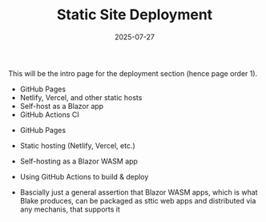 ﻿---
title: 'Static Site Deployment'
date: 2025-07-27
image: images/blake-logo.png
tags: []
description: "Describes how to deploy Blake sites as static sites."
iconIdentifier: "bi bi-plus-square-fill-nav-menu"
pageOrder: 1
category: "Deploying"
---

This will be the intro page for the deployment section (hence page order 1).

- GitHub Pages
- Netlify, Vercel, and other static hosts
- Self-host as a Blazor app
- GitHub Actions CI

* GitHub Pages

* Static hosting (Netlify, Vercel, etc.)

* Self-hosting as a Blazor WASM app

* Using GitHub Actions to build & deploy

* Bascially just a general assertion that Blazor WASM apps, which is what Blake produces, can be packaged as sttic web apps and distributed via any mechanis, that supports it
